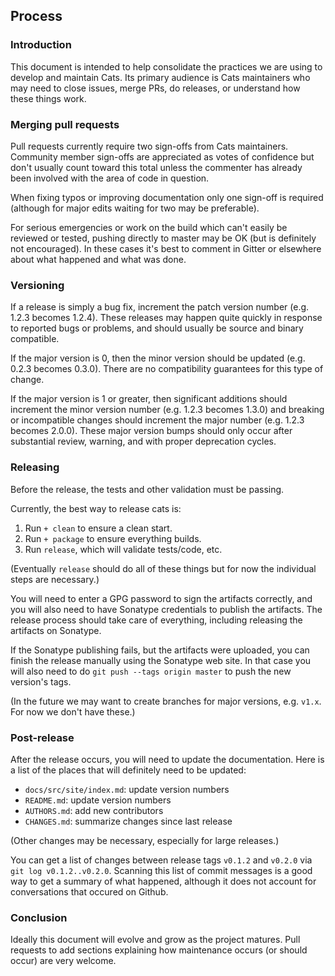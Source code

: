 ## Process

### Introduction

This document is intended to help consolidate the practices we are
using to develop and maintain Cats. Its primary audience is Cats
maintainers who may need to close issues, merge PRs, do releases, or
understand how these things work.

### Merging pull requests

Pull requests currently require two sign-offs from Cats
maintainers. Community member sign-offs are appreciated as votes of
confidence but don't usually count toward this total unless the
commenter has already been involved with the area of code in question.

When fixing typos or improving documentation only one sign-off is
required (although for major edits waiting for two may be preferable).

For serious emergencies or work on the build which can't easily be
reviewed or tested, pushing directly to master may be OK (but is
definitely not encouraged). In these cases it's best to comment in
Gitter or elsewhere about what happened and what was done.

### Versioning

If a release is simply a bug fix, increment the patch version number
(e.g. 1.2.3 becomes 1.2.4). These releases may happen quite quickly in
response to reported bugs or problems, and should usually be source
and binary compatible.

If the major version is 0, then the minor version should be updated
(e.g. 0.2.3 becomes 0.3.0). There are no compatibility guarantees for
this type of change.

If the major version is 1 or greater, then significant additions
should increment the minor version number (e.g. 1.2.3 becomes 1.3.0)
and breaking or incompatible changes should increment the major number
(e.g. 1.2.3 becomes 2.0.0). These major version bumps should only
occur after substantial review, warning, and with proper deprecation
cycles.

### Releasing

Before the release, the tests and other validation must be passing.

Currently, the best way to release cats is:

 1. Run `+ clean` to ensure a clean start.
 2. Run `+ package` to ensure everything builds.
 3. Run `release`, which will validate tests/code, etc.

(Eventually `release` should do all of these things but for now the
individual steps are necessary.)

You will need to enter a GPG password to sign the artifacts correctly,
and you will also need to have Sonatype credentials to publish the
artifacts. The release process should take care of everything,
including releasing the artifacts on Sonatype.

If the Sonatype publishing fails, but the artifacts were uploaded, you
can finish the release manually using the Sonatype web site. In that
case you will also need to do `git push --tags origin master` to push
the new version's tags.

(In the future we may want to create branches for major versions,
e.g. `v1.x`. For now we don't have these.)

### Post-release

After the release occurs, you will need to update the
documentation. Here is a list of the places that will definitely need
to be updated:

 * `docs/src/site/index.md`: update version numbers
 * `README.md`: update version numbers
 * `AUTHORS.md`: add new contributors
 * `CHANGES.md`: summarize changes since last release

(Other changes may be necessary, especially for large releases.)

You can get a list of changes between release tags `v0.1.2` and
`v0.2.0` via `git log v0.1.2..v0.2.0`. Scanning this list of commit
messages is a good way to get a summary of what happened, although it
does not account for conversations that occured on Github.

### Conclusion

Ideally this document will evolve and grow as the project
matures. Pull requests to add sections explaining how maintenance
occurs (or should occur) are very welcome.
